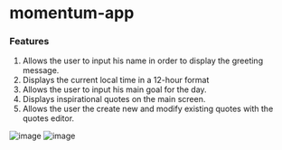 # momentum-app

### Features
1. Allows the user to input his name in order to display the greeting message.
2. Displays the current local time in a 12-hour format
3. Allows the user to input his main goal for the day.
4. Displays inspirational quotes on the main screen.
5. Allows the user the create new and modify existing quotes with the quotes editor.

![image](https://user-images.githubusercontent.com/132346222/235634540-639aea26-2e43-44c8-8555-3330ffcb9032.png)
![image](https://user-images.githubusercontent.com/132346222/235634683-575b42a8-2970-43b7-b141-cc591ff01c1e.png)
